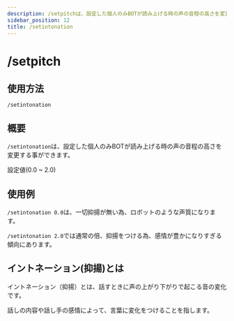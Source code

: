 ```yaml
---
description: /setpitchは、設定した個人のみBOTが読み上げる時の声の音程の高さを変更する事ができます。
sidebar_position: 12
title: /setintonation
---
```


# /setpitch

## 使用方法
```
/setintonation
```

## 概要
`/setintonation`は、設定した個人のみBOTが読み上げる時の声の音程の高さを変更する事ができます。

設定値(0.0 ~ 2.0)

## 使用例
`/setintonation 0.0`は、一切抑揚が無い為、ロボットのような声質になります。

`/setintonation 2.0`では通常の倍、抑揚をつける為、感情が豊かになりすぎる傾向にあります。

## イントネーション(抑揚)とは
イントネーション（抑揚）とは、話すときに声の上がり下がりで起こる音の変化です。

話しの内容や話し手の感情によって、言葉に変化をつけることを指します。